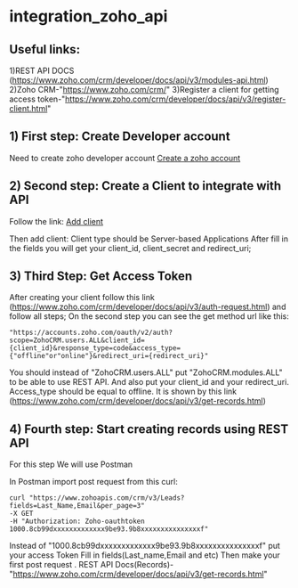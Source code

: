 # integration_zoho_api

## Useful links:
1)REST API DOCS (https://www.zoho.com/crm/developer/docs/api/v3/modules-api.html)
2)Zoho CRM-"https://www.zoho.com/crm/"
3)Register a client for getting access token-"https://www.zoho.com/crm/developer/docs/api/v3/register-client.html"

## 1) First step: Create Developer account
 Need to create zoho developer account
[Create a zoho account](https://www.zoho.com/crm/)

## 2) Second step: Create a Client to integrate with API
Follow the link:
[Add client](https://api-console.zoho.com/)

Then add client: Client type should be Server-based Applications
After fill in the fields you will get your client_id, client_secret and redirect_uri;

## 3) Third Step: Get Access Token

After creating your client follow this link 
(https://www.zoho.com/crm/developer/docs/api/v3/auth-request.html)
and follow all steps;
On the second step you can see the get method url like this:
```
"https://accounts.zoho.com/oauth/v2/auth?scope=ZohoCRM.users.ALL&client_id={client_id}&response_type=code&access_type={"offline"or"online"}&redirect_uri={redirect_uri}"
```
You should instead of "ZohoCRM.users.ALL" put "ZohoCRM.modules.ALL" to be able to use REST API.
And also put your client_id and your redirect_uri. Access_type should be equal to offline.
It is shown by this link
(https://www.zoho.com/crm/developer/docs/api/v3/get-records.html)
    
## 4) Fourth step: Start creating records using REST API

For this step We will use Postman

In Postman import post request from this curl:
```
curl "https://www.zohoapis.com/crm/v3/Leads?fields=Last_Name,Email&per_page=3"
-X GET
-H "Authorization: Zoho-oauthtoken 1000.8cb99dxxxxxxxxxxxxx9be93.9b8xxxxxxxxxxxxxxxf"
```
Instead of "1000.8cb99dxxxxxxxxxxxxx9be93.9b8xxxxxxxxxxxxxxxf" put your access Token
Fill in fields(Last_name,Email and etc)
Then make your first post request .
REST API Docs(Records)-"https://www.zoho.com/crm/developer/docs/api/v3/get-records.html"

